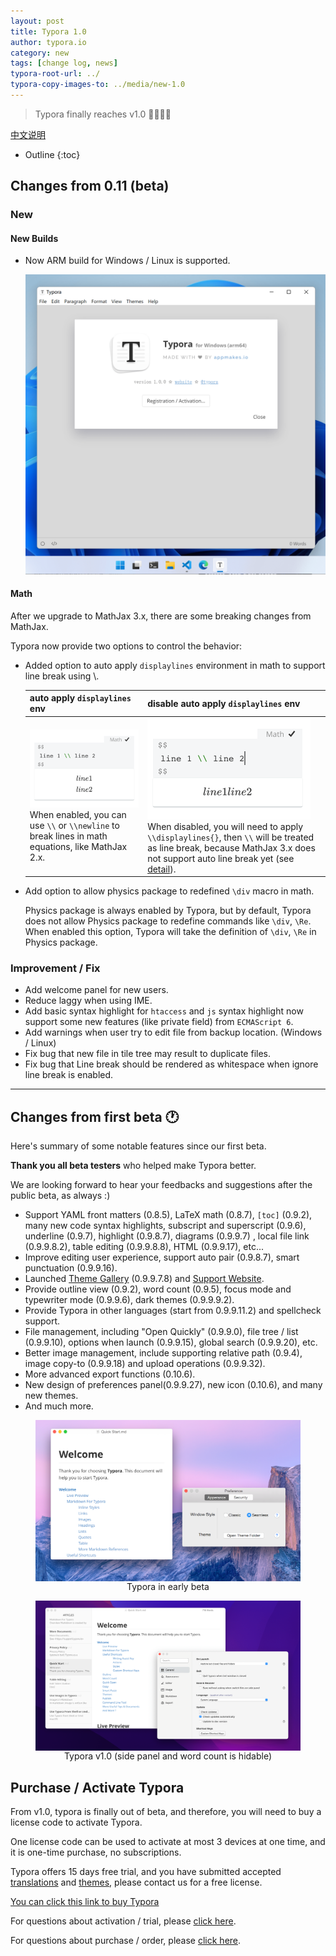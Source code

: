 ```yaml
---
layout: post
title: Typora 1.0
author: typora.io
category: new
tags: [change log, news]
typora-root-url: ../
typora-copy-images-to: ../media/new-1.0
---
```


> Typora finally reaches v1.0 🎉🎉🎉🎉

[中文说明](/zh/What's-New-1.0/)

* Outline
{:toc}


## Changes from 0.11 (beta)

### New

#### New Builds

- Now ARM build for Windows / Linux is supported.

  <img src="/media/new-1.0/Screen Shot 2021-11-23 at 23.42.00.png" alt="Screen Shot 2021-11-23 at 23.42.00" style="zoom:50%;" />

#### Math

After we upgrade to MathJax 3.x, there are some breaking changes from MathJax. 

Typora now provide two options to control the behavior:

- Added option to auto apply `displaylines` environment in math to support line break using \\.

  | auto apply `displaylines` env                                | disable auto apply `displaylines` env                        |
  | ------------------------------------------------------------ | ------------------------------------------------------------ |
  | <img src="/media/new-1.0/Screen Shot 2021-11-23 at 23.34.06.png" alt="Screen Shot 2021-11-23 at 23.34.06" style="zoom:50%;" /><br />When enabled, you can use `\\` or `\\newline` to break lines in math equations, like MathJax 2.x. | <img src="/media/new-1.0/Screen Shot 2021-11-23 at 23.34.59.png" alt="Screen Shot 2021-11-23 at 23.34.59" style="zoom:50%;" /><br />When disabled, you will need to apply `\\displaylines{}`, then `\\` will be treated as line break, because MathJax 3.x does not support auto line break yet (see [detail](https://github.com/mathjax/MathJax/issues/2312)). |

- Add option to allow physics package to redefined `\div` macro in math.

  Physics package is always enabled by Typora, but by default, Typora does not allow Physics package to redefine commands like `\div`, `\Re`. When enabled this option, Typora will take the definition of  `\div`, `\Re` in Physics package.

### Improvement / Fix

- Add welcome panel for new users.
- Reduce laggy when using IME.
- Add basic syntax highlight for `htaccess` and `js` syntax highlight now support some new features (like private field) from `ECMAScript 6`.
- Add warnings when user try to edit file from backup location. (Windows / Linux)
- Fix bug that new file in tile tree may result to duplicate files.
- Fix bug that Line break should be rendered as whitespace when ignore line break is enabled.

---

## Changes from first beta 🕐

Here's summary of some notable features since our first beta. 

**Thank you all beta testers** who helped make Typora better. 

We are looking forward to hear your feedbacks and suggestions after the public beta, as always :)

- Support YAML front matters (0.8.5), LaTeX math (0.8.7), `[toc]` (0.9.2), many new code syntax highlights, subscript and superscript (0.9.6), underline (0.9.7), highlight (0.9.8.7), diagrams (0.9.9.7) , local file link (0.9.9.8.2), table editing (0.9.9.8.8), HTML (0.9.9.17), etc...
- Improve editing user experience, support auto pair (0.9.8.7), smart punctuation (0.9.9.16).
- Launched [Theme Gallery](https://theme.typora.io) (0.9.9.7.8) and [Support Website](https://support.typora.io/).
- Provide outline view (0.9.2), word count (0.9.5), focus mode and typewriter mode (0.9.9.6), dark themes (0.9.9.9.2).
- Provide Typora in other languages (start from 0.9.9.11.2) and spellcheck support.
- File management, including "Open Quickly" (0.9.9.0), file tree / list (0.9.9.10), options when launch (0.9.9.15), global search (0.9.9.20), etc.
- Better image management, include supporting relative path (0.9.4), image copy-to (0.9.9.18) and upload operations (0.9.9.32).
- More advanced export functions (0.10.6).
- New design of preferences panel(0.9.9.27), new icon (0.10.6), and many new themes.
- And much more.

<figure style="text-align:center;">
    <img src="/media/new-1.0/CCHiRYKUAAA9LIc.png" style="zoom:50%;display:inline-block;vertical-align:middle;"/>
     <figcaption>Typora in early beta</figcaption>
</figure>
<figure style="text-align:center;">
    <img src="/media/new-1.0/Screen Shot 2021-11-23 at 23.30.26.png" style="zoom:50%;display:inline-block;vertical-align:middle;"/>
     <figcaption>Typora v1.0 (side panel and word count is hidable)</figcaption>
</figure>




## Purchase / Activate Typora

From v1.0, typora is finally out of beta, and therefore, you will need to buy a license code to activate Typora. 

One license code can be used to activate at most 3 devices at one time, and it is one-time purchase, no subscriptions.

Typora offers 15 days free trial, and you have submitted accepted [translations](https://github.com/typora/Typora-i18n) and [themes](https://github.com/typora/typora-theme-gallery), please contact us for a free license.

[You can click this link to buy Typora](https://store.typora.io)

For questions about activation / trial, please [click here](/activation).

For questions about purchase / order, please [click here](/purchase).

